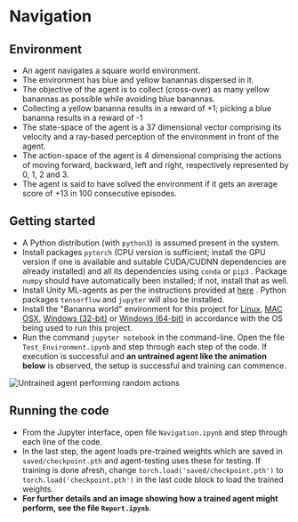 # Navigation

## Environment
* An agent navigates a square world environment. 
* The environment has blue and yellow banannas dispersed in it.
* The objective of the agent is to collect (cross-over) as many yellow banannas as possible while avoiding blue banannas. 
* Collecting a yellow bananna results in a reward of +1; picking a blue bananna results in a reward of -1
* The state-space of the agent is a 37 dimensional vector comprising its velocity and a ray-based perception of the environment in front of the agent.
* The action-space of the agent is 4 dimensional comprising the actions of moving forward, backward, left and right, respectively represented by 0, 1, 2 and 3.
* The agent is said to have solved the environment if it gets an average score of +13 in 100 consecutive episodes.

## Getting started
* A Python distribution (with `python3`) is assumed present in the system.
* Install packages `pytorch` (CPU version is sufficient; install the GPU version if one is available and suitable CUDA/CUDNN dependencies are already installed) and all its dependencies using `conda` or `pip3` . Package `numpy` should have automatically been installed; if not, install that as well.
* Install Unity ML-agents as per the instructions provided at [here](https://github.com/Unity-Technologies/ml-agents/blob/master/docs/Installation.md) . Python packages `tensorflow` and `jupyter` will also be installed.
* Install the "Bananna world" environment for this project for [Linux](https://s3-us-west-1.amazonaws.com/udacity-drlnd/P1/Banana/Banana_Linux.zip), [MAC OSX](https://s3-us-west-1.amazonaws.com/udacity-drlnd/P1/Banana/Banana.app.zip), [Windows (32-bit)](https://s3-us-west-1.amazonaws.com/udacity-drlnd/P1/Banana/Banana_Windows_x86.zip) or [Windows (64-bit)](https://s3-us-west-1.amazonaws.com/udacity-drlnd/P1/Banana/Banana_Windows_x86_64.zip) in accordance with the OS being used to run this project.
* Run the command `jupyter notebook` in the command-line. Open the file `Test_Environment.ipynb` and step through each step of the code. If execution is successful and **an untrained agent like the animation below** is observed, the setup is successful and training can commence.

![Untrained agent performing random actions](saved/untrained_agent.gif)

## Running the code
* From the Jupyter interface, open file `Navigation.ipynb` and step through each line of the code.
* In the last step, the agent loads pre-trained weights which are saved in `saved/checkpoint.pth` and agent-testing uses these for testing.  If training is done afresh, change `torch.load('saved/checkpoint.pth')` to `torch.load('checkpoint.pth')` in the last code block to load the trained weights.
* **For further details and an image showing how a trained agent might perform, see the file `Report.ipynb`**.
